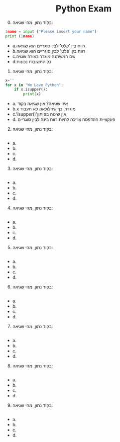 <center>
<h1>Python Exam</h1>
</center>

0. בקוד נתון, מהי שגיאה:
```py
1name = input ("Please insert your name")
print (1name)

```
* a.רווח בין 'קלט' לבין סוגריים הוא שגיאה 
* b.רווח בין 'פלט' לבין סוגריים הוא שגיאה
* c.שם המשתנה מוגדר בצורה שגויה
* d.כל התשובות נכונות

1. בקוד נתון, מהי שגיאה:
```py
x=''
for x in "We Love Python":
    if x.isupper():
        print(x)
```
* a. איזו שגיאה? אין שגיאה בקוד
* b.x מוגדר, כך שהלולאה לא תעבוד  
* c.'isupper()'אין שיטה בפיתון
* d. פונקציית ההדפסה צריכה להיות רווח בינה לבין סוגריים

2. בקוד נתון, מהי שגיאה:
```py
```
* a.
* b.
* c.
* d. 

3. בקוד נתון, מהי שגיאה:
```py
```
* a.
* b.
* c.
* d. 

4. בקוד נתון, מהי שגיאה:
```py
```
* a.
* b.
* c.
* d. 

5. בקוד נתון, מהי שגיאה:
```py
```
* a.
* b.
* c.
* d. 

6. בקוד נתון, מהי שגיאה:
```py
```
* a.
* b.
* c.
* d. 

7. בקוד נתון, מהי שגיאה:
```py
```
* a.
* b.
* c.
* d. 

8. בקוד נתון, מהי שגיאה:
```py
```
* a.
* b.
* c.
* d. 

9. בקוד נתון, מהי שגיאה:
```py
```
* a.
* b.
* c.
* d. 